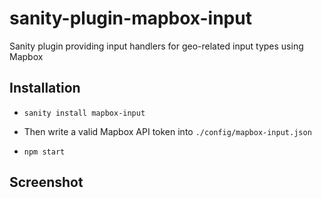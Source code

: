 # sanity-plugin-mapbox-input

Sanity plugin providing input handlers for geo-related input types using Mapbox

## Installation

- `sanity install mapbox-input`

- Then write a valid Mapbox API token into `./config/mapbox-input.json`

- `npm start`

## Screenshot

<p hidden align="center">
  <img src="https://user-images.githubusercontent.com/527559/86034638-5fa3c480-ba11-11ea-99d8-5b28aaf24817.jpg" width="520"  alt="Sanity Mapbox Input Plugin" />
</p>
